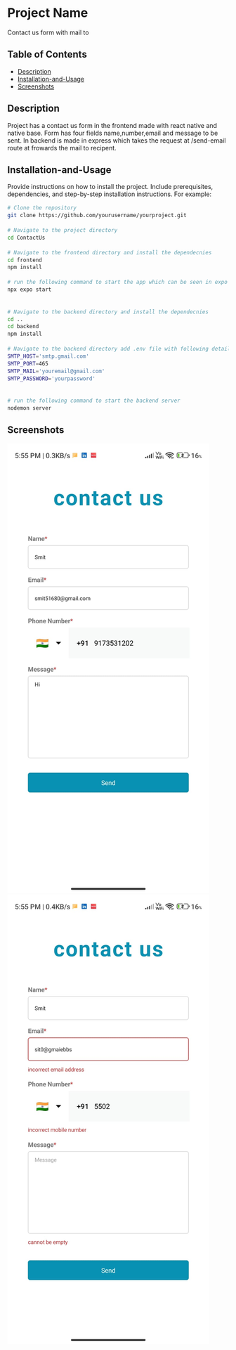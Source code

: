 # Project Name

Contact us form with mail to 

## Table of Contents
- [Description](#description)
- [Installation-and-Usage](#installation-and-Usage)
- [Screenshots](#Screenshots)



## Description

Project has a contact us form in the frontend made with react native and native base. Form has four fields name,number,email and message to be sent. In backend is made in express which takes the request at /send-email route at frowards the mail to recipent.

## Installation-and-Usage

Provide instructions on how to install the project. Include prerequisites, dependencies, and step-by-step installation instructions. For example:

```bash
# Clone the repository
git clone https://github.com/yourusername/yourproject.git

# Navigate to the project directory
cd ContactUs

# Navigate to the frontend directory and install the dependecnies
cd frontend
npm install

# run the following command to start the app which can be seen in expo app downloaded in your phone by scanning the qr code provided
npx expo start


# Navigate to the backend directory and install the dependecnies
cd ..
cd backend
npm install

# Navigate to the backend directory add .env file with following details
SMTP_HOST='smtp.gmail.com'
SMTP_PORT=465
SMTP_MAIL='youremail@gmail.com'
SMTP_PASSWORD='yourpassword'


# run the following command to start the backend server
nodemon server 

```

## Screenshots
![image1](images\WithError.jpg)
![image2](images\WithoutError.jpg)



